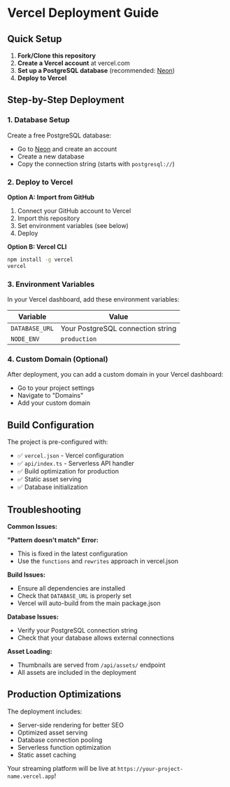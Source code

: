 # Vercel Deployment Guide

## Quick Setup

1. **Fork/Clone this repository**
2. **Create a Vercel account** at vercel.com
3. **Set up a PostgreSQL database** (recommended: [Neon](https://neon.tech/))
4. **Deploy to Vercel**

## Step-by-Step Deployment

### 1. Database Setup

Create a free PostgreSQL database:
- Go to [Neon](https://neon.tech/) and create an account
- Create a new database
- Copy the connection string (starts with `postgresql://`)

### 2. Deploy to Vercel

**Option A: Import from GitHub**
1. Connect your GitHub account to Vercel
2. Import this repository
3. Set environment variables (see below)
4. Deploy

**Option B: Vercel CLI**
```bash
npm install -g vercel
vercel
```

### 3. Environment Variables

In your Vercel dashboard, add these environment variables:

| Variable | Value |
|----------|-------|
| `DATABASE_URL` | Your PostgreSQL connection string |
| `NODE_ENV` | `production` |

### 4. Custom Domain (Optional)

After deployment, you can add a custom domain in your Vercel dashboard:
- Go to your project settings
- Navigate to "Domains"
- Add your custom domain

## Build Configuration

The project is pre-configured with:
- ✅ `vercel.json` - Vercel configuration
- ✅ `api/index.ts` - Serverless API handler
- ✅ Build optimization for production
- ✅ Static asset serving
- ✅ Database initialization

## Troubleshooting

**Common Issues:**

**"Pattern doesn't match" Error:**
- This is fixed in the latest configuration
- Use the `functions` and `rewrites` approach in vercel.json

**Build Issues:**
- Ensure all dependencies are installed
- Check that `DATABASE_URL` is properly set
- Vercel will auto-build from the main package.json

**Database Issues:**
- Verify your PostgreSQL connection string
- Check that your database allows external connections

**Asset Loading:**
- Thumbnails are served from `/api/assets/` endpoint
- All assets are included in the deployment

## Production Optimizations

The deployment includes:
- Server-side rendering for better SEO
- Optimized asset serving
- Database connection pooling
- Serverless function optimization
- Static asset caching

Your streaming platform will be live at `https://your-project-name.vercel.app`!